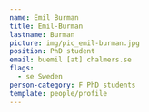 ```yaml
---
name: Emil Burman
title: Emil-Burman
lastname: Burman
picture: img/pic_emil-burman.jpg
position: PhD student
email: buemil [at] chalmers.se
flags:
  - se Sweden
person-category: F PhD students
template: people/profile
---
```

